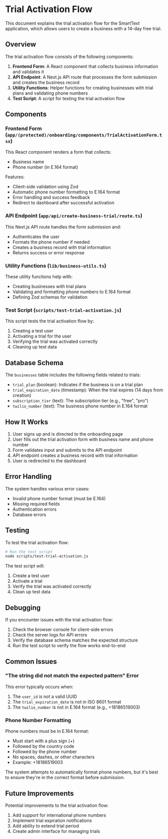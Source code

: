 # Trial Activation Flow

This document explains the trial activation flow for the SmartText application, which allows users to create a business with a 14-day free trial.

## Overview

The trial activation flow consists of the following components:

1. **Frontend Form**: A React component that collects business information and validates it
2. **API Endpoint**: A Next.js API route that processes the form submission and creates the business record
3. **Utility Functions**: Helper functions for creating businesses with trial plans and validating phone numbers
4. **Test Script**: A script for testing the trial activation flow

## Components

### Frontend Form (`app/(protected)/onboarding/components/TrialActivationForm.tsx`)

This React component renders a form that collects:
- Business name
- Phone number (in E.164 format)

Features:
- Client-side validation using Zod
- Automatic phone number formatting to E.164 format
- Error handling and success feedback
- Redirect to dashboard after successful activation

### API Endpoint (`app/api/create-business-trial/route.ts`)

This Next.js API route handles the form submission and:
- Authenticates the user
- Formats the phone number if needed
- Creates a business record with trial information
- Returns success or error response

### Utility Functions (`lib/business-utils.ts`)

These utility functions help with:
- Creating businesses with trial plans
- Validating and formatting phone numbers to E.164 format
- Defining Zod schemas for validation

### Test Script (`scripts/test-trial-activation.js`)

This script tests the trial activation flow by:
1. Creating a test user
2. Activating a trial for the user
3. Verifying the trial was activated correctly
4. Cleaning up test data

## Database Schema

The `businesses` table includes the following fields related to trials:

- `trial_plan` (boolean): Indicates if the business is on a trial plan
- `trial_expiration_date` (timestamp): When the trial expires (14 days from creation)
- `subscription_tier` (text): The subscription tier (e.g., "free", "pro")
- `twilio_number` (text): The business phone number in E.164 format

## How It Works

1. User signs up and is directed to the onboarding page
2. User fills out the trial activation form with business name and phone number
3. Form validates input and submits to the API endpoint
4. API endpoint creates a business record with trial information
5. User is redirected to the dashboard

## Error Handling

The system handles various error cases:

- Invalid phone number format (must be E.164)
- Missing required fields
- Authentication errors
- Database errors

## Testing

To test the trial activation flow:

```bash
# Run the test script
node scripts/test-trial-activation.js
```

The test script will:
1. Create a test user
2. Activate a trial
3. Verify the trial was activated correctly
4. Clean up test data

## Debugging

If you encounter issues with the trial activation flow:

1. Check the browser console for client-side errors
2. Check the server logs for API errors
3. Verify the database schema matches the expected structure
4. Run the test script to verify the flow works end-to-end

## Common Issues

### "The string did not match the expected pattern" Error

This error typically occurs when:

1. The `user_id` is not a valid UUID
2. The `trial_expiration_date` is not in ISO 8601 format
3. The `twilio_number` is not in E.164 format (e.g., +18186519003)

### Phone Number Formatting

Phone numbers must be in E.164 format:
- Must start with a plus sign (+)
- Followed by the country code
- Followed by the phone number
- No spaces, dashes, or other characters
- Example: +18186519003

The system attempts to automatically format phone numbers, but it's best to ensure they're in the correct format before submission.

## Future Improvements

Potential improvements to the trial activation flow:

1. Add support for international phone numbers
2. Implement trial expiration notifications
3. Add ability to extend trial period
4. Create admin interface for managing trials
